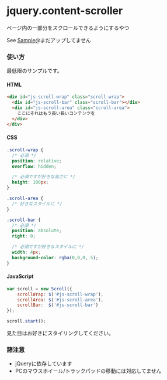 jquery.content-scroller
=======================

ページ内の一部分をスクロールできるようにするやつ

See [Sample](#TBD)@まだアップしてません

### 使い方
最低限のサンプルです。

#### HTML
```html
<div id="js-scroll-wrap" class="scroll-wrap">
  <div id="js-scroll-bar" class="scroll-bar"></div>
  <div id="js-scroll-area" class="scroll-area">
    ここにそれはもう長い長いコンテンツを
  </div>
</div>
```

#### CSS
```css
.scroll-wrap {
  /* 必須 */
  position: relative;
  overflow: hidden;

  /* 必須ですが好きな高さに */
  height: 100px;
}

.scroll-area {
  /* 好きなスタイルに */
}

.scroll-bar {
  /* 必須 */
  position: absolute;
  right: 0;

  /* 必須ですが好きなスタイルに */
  width: 4px;
  background-color: rgba(0,0,0,.5);
}
```

#### JavaScript
```javascript
var scroll = new Scroll({
    scrollWrap: $('#js-scroll-wrap'),
    scrollArea: $('#js-scroll-area'),
    scrollBar:  $('#js-scroll-bar')
});

scroll.start();
```

見た目はお好きにスタイリングしてください。

### 諸注意
- jQueryに依存しています
- PCのマウスホイール/トラックパッドの移動には対応してません
